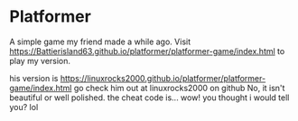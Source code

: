 # Platformer

A simple game my friend made a while ago. Visit https://Battierisland63.github.io/platformer/platformer-game/index.html to play my version.

his version is https://linuxrocks2000.github.io/platformer/platformer-game/index.html go check him out at linuxrocks2000 on github
No, it isn't beautiful or well polished.
the cheat code is... wow! you thought i would tell you? lol 
